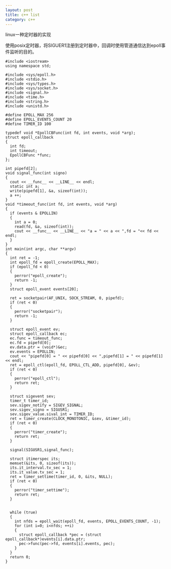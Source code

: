 ```yaml
---
layout: post
title: c++ list
category: c++
---
```


linux一种定时器的实现

<!-- more -->

使用posix定时器，将SIGUER1注册到定时器中，回调时使用管道通信达到epoll事件监听的目的。

	#include <iostream>
	using namespace std;

	#include <sys/epoll.h>
	#include <stdio.h>
	#include <sys/types.h>
	#include <sys/socket.h>
	#include <signal.h>
	#include <time.h>
	#include <string.h>
	#include <unistd.h>
	
	#define EPOLL_MAX 256
	#define EPOLL_EVENTS_COUNT 20
	#define TIMER_ID 100
	
	typedef void *EpollCBFunc(int fd, int events, void *arg);
	struct epoll_callback
	{
	  int fd;
	  int timeout;
	  EpollCBFunc *func;
	};
	
	int pipefd[2];
	void signal_func(int signo)
	{
	  cout << __func__ << __LINE__ << endl;
	  static int a;
	  write(pipefd[1], &a, sizeof(int));
	  a ++;
	}
	void *timeout_func(int fd, int events, void *arg)
	{
	  if (events & EPOLLIN)
	  {
	    int a = 0;
	    read(fd, &a, sizeof(int));
	    cout << __func__ << __LINE__ << "a = " << a << ",fd = "<< fd << endl;
	  }
	}
	int main(int argc, char **argv)
	{
	  int ret = -1;
	  int epoll_fd = epoll_create(EPOLL_MAX);
	  if (epoll_fd < 0)
	  {
	    perror("epoll_create");
	    return -1;
	  }
	  struct epoll_event events[20];
	
	  ret = socketpair(AF_UNIX, SOCK_STREAM, 0, pipefd);
	  if (ret < 0)
	  {
	    perror("socketpair");
	    return -1;
	  }
	
	  struct epoll_event ev;
	  struct epoll_callback ec;
	  ec.func = timeout_func;
	  ec.fd = pipefd[0];
	  ev.data.ptr = (void*)&ec;
	  ev.events = EPOLLIN;
	  cout << "pipefd[0] = " << pipefd[0] << ",pipefd[1] = " << pipefd[1]  << endl;
	  ret = epoll_ctl(epoll_fd, EPOLL_CTL_ADD, pipefd[0], &ev);
	  if (ret < 0)
	  {
	    perror("epoll_ctl");
	    return ret;
	  }
	
	  struct sigevent sev;
	  timer_t timer_id;
	  sev.sigev_notify = SIGEV_SIGNAL;
	  sev.sigev_signo = SIGUSR1;
	  sev.sigev_value.sival_int = TIMER_ID;
	  ret = timer_create(CLOCK_MONOTONIC, &sev, &timer_id);
	  if (ret < 0)
	  {
	    perror("timer_create");
	    return ret;
	  }
	
	  signal(SIGUSR1,signal_func);
	
	  struct itimerspec its;
	  memset(&its, 0, sizeof(its));
	  its.it_interval.tv_sec = 1;
	  its.it_value.tv_sec = 1;
	  ret = timer_settime(timer_id, 0, &its, NULL);
	  if (ret < 0)
	  {
	    perror("timer_settime");
	    return ret;
	  }
	
	
	  while (true)
	  {
	    int nfds = epoll_wait(epoll_fd, events, EPOLL_EVENTS_COUNT, -1);
	    for (int i=0; i<nfds; ++i)
	    {
	      struct epoll_callback *pec = (struct epoll_callback*)events[i].data.ptr;
	      pec->func(pec->fd, events[i].events, pec);
	    }
	  }
	  return 0;
	}

